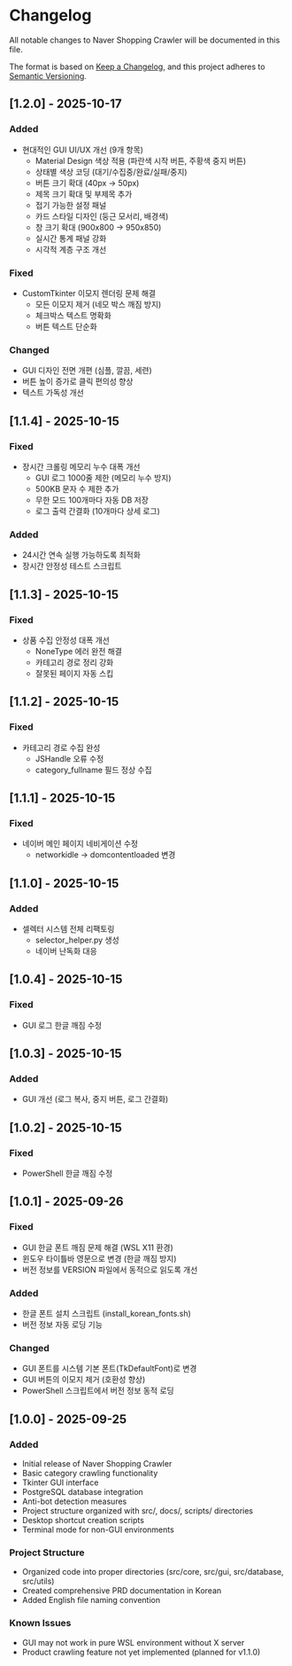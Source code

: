 # Changelog

All notable changes to Naver Shopping Crawler will be documented in this file.

The format is based on [Keep a Changelog](https://keepachangelog.com/en/1.0.0/),
and this project adheres to [Semantic Versioning](https://semver.org/spec/v2.0.0.html).

## [1.2.0] - 2025-10-17

### Added
- 현대적인 GUI UI/UX 개선 (9개 항목)
  - Material Design 색상 적용 (파란색 시작 버튼, 주황색 중지 버튼)
  - 상태별 색상 코딩 (대기/수집중/완료/실패/중지)
  - 버튼 크기 확대 (40px → 50px)
  - 제목 크기 확대 및 부제목 추가
  - 접기 가능한 설정 패널
  - 카드 스타일 디자인 (둥근 모서리, 배경색)
  - 창 크기 확대 (900x800 → 950x850)
  - 실시간 통계 패널 강화
  - 시각적 계층 구조 개선

### Fixed
- CustomTkinter 이모지 렌더링 문제 해결
  - 모든 이모지 제거 (네모 박스 깨짐 방지)
  - 체크박스 텍스트 명확화
  - 버튼 텍스트 단순화

### Changed
- GUI 디자인 전면 개편 (심플, 깔끔, 세련)
- 버튼 높이 증가로 클릭 편의성 향상
- 텍스트 가독성 개선

## [1.1.4] - 2025-10-15

### Fixed
- 장시간 크롤링 메모리 누수 대폭 개선
  - GUI 로그 1000줄 제한 (메모리 누수 방지)
  - 500KB 문자 수 제한 추가
  - 무한 모드 100개마다 자동 DB 저장
  - 로그 출력 간결화 (10개마다 상세 로그)

### Added
- 24시간 연속 실행 가능하도록 최적화
- 장시간 안정성 테스트 스크립트

## [1.1.3] - 2025-10-15

### Fixed
- 상품 수집 안정성 대폭 개선
  - NoneType 에러 완전 해결
  - 카테고리 경로 정리 강화
  - 잘못된 페이지 자동 스킵

## [1.1.2] - 2025-10-15

### Fixed
- 카테고리 경로 수집 완성
  - JSHandle 오류 수정
  - category_fullname 필드 정상 수집

## [1.1.1] - 2025-10-15

### Fixed
- 네이버 메인 페이지 네비게이션 수정
  - networkidle → domcontentloaded 변경

## [1.1.0] - 2025-10-15

### Added
- 셀렉터 시스템 전체 리팩토링
  - selector_helper.py 생성
  - 네이버 난독화 대응

## [1.0.4] - 2025-10-15

### Fixed
- GUI 로그 한글 깨짐 수정

## [1.0.3] - 2025-10-15

### Added
- GUI 개선 (로그 복사, 중지 버튼, 로그 간결화)

## [1.0.2] - 2025-10-15

### Fixed
- PowerShell 한글 깨짐 수정

## [1.0.1] - 2025-09-26

### Fixed
- GUI 한글 폰트 깨짐 문제 해결 (WSL X11 환경)
- 윈도우 타이틀바 영문으로 변경 (한글 깨짐 방지)
- 버전 정보를 VERSION 파일에서 동적으로 읽도록 개선

### Added
- 한글 폰트 설치 스크립트 (install_korean_fonts.sh)
- 버전 정보 자동 로딩 기능

### Changed
- GUI 폰트를 시스템 기본 폰트(TkDefaultFont)로 변경
- GUI 버튼의 이모지 제거 (호환성 향상)
- PowerShell 스크립트에서 버전 정보 동적 로딩

## [1.0.0] - 2025-09-25

### Added
- Initial release of Naver Shopping Crawler
- Basic category crawling functionality
- Tkinter GUI interface
- PostgreSQL database integration
- Anti-bot detection measures
- Project structure organized with src/, docs/, scripts/ directories
- Desktop shortcut creation scripts
- Terminal mode for non-GUI environments

### Project Structure
- Organized code into proper directories (src/core, src/gui, src/database, src/utils)
- Created comprehensive PRD documentation in Korean
- Added English file naming convention

### Known Issues
- GUI may not work in pure WSL environment without X server
- Product crawling feature not yet implemented (planned for v1.1.0)